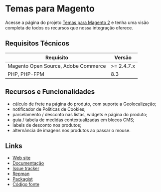 # Temas para Magento

Acesse a página do projeto [Temas para Magento 2](https://eloom.tech/store/) e tenha uma visão completa de todos os recursos que nossa integração oferece.

## Requisitos Técnicos

| Requisito | Versão |
| ------ |------|
| Magento Open Source, Adobe Commerce | >= 2.4.7.x |
| PHP, PHP-FPM | 8.3  |

## Recursos e Funcionalidades

- cálculo de frete na página do produto, com suporte a Geolocalização;
- notificador de Políticas de Cookies;
- parcelamento / desconto nas listas, widgets e página do produto;
- guia / tabela de medidas contextualizadas em blocos CMS;
- labels de desconto nos produtos;
- alternância de imagens nos produtos ao passar o mouse.

## Links

* [Web site](https://eloom.tech/)
* [Documentação](https://docs.eloom.com.br/store)
* [Issue tracker](https://github.com/eloom/theme-frontend-core/issues)
* [Repman](https://app.repman.io/organization/eloom/package/25fb603f-97fe-4ebc-b642-953294314d35/details)
* [Packagist](https://packagist.org/packages/eloom/theme-frontend-core)
* [Código fonte](https://github.com/eloom/theme-frontend-core)